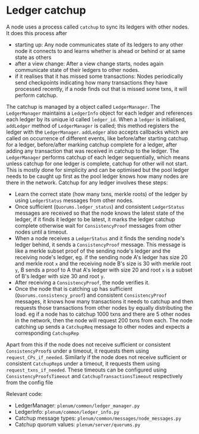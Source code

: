 # Ledger catchup

A node uses a process called `catchup` to sync its ledgers with other nodes. It does this process after 
- starting up: Any node communicates state of its ledgers to any other node it connects to and learns whether is ahead or behind or at same state as others 
- after a view change: After a view change starts, nodes again communicate state of their ledgers to other nodes. 
- if it realises that it has missed some transactions: Nodes periodically send checkpoints indicating how many transactions they have processed 
recently, if a node finds out that is missed some txns, it will perform catchup.  

The catchup is managed by a object called `LedgerManager`. The `LedgerManager` maintains a `LedgerInfo` object for each ledger and references each ledger by its unique id called `ledger_id`.
When a `ledger` is initialised, `addLedger` method of `LedgerManager` is called; this method registers the ledger with the `LedgerManager`. 
`addLedger` also accepts callbacks which are called on occurrence of different events, like before/after starting catchup for a ledger, 
before/after marking catchup complete for a ledger, after adding any transaction that was received in catchup to the ledger.
The `LedgerManager` performs catchup of each ledger sequentially, which means unless catchup for one ledger is complete, catchup for other will not start. 
This is mostly done for simplicity and can be optimised but the pool ledger needs to be caught up first as the pool ledger knows how many nodes are there 
in the network. Catchup for any ledger involves these steps:
-   Learn the correct state (how many txns, merkle roots) of the ledger by using `LedgerStatus` messages from other nodes.
-   Once sufficient (`Quorums.ledger_status`) and consistent `LedgerStatus` messages are received so that the node knows the latest state of the ledger, if it finds it ledger to be 
latest, it marks the ledger catchup complete otherwise wait for `ConsistencyProof` messages from other nodes until a timeout.
-   When a node receives a `LedgerStatus` and it finds the sending node's ledger behind, it sends a `ConsistencyProof` message. This message is like a 
merkle subset proof of the sending node's ledger and the receiving node's ledger, eg. if the sending node A's ledger has size 20 and merkle root `x` and 
the receiving node B's size is 30 with merkle root `y`, B sends a proof to A that A's ledger with size 20 and root `x` is a subset of B's ledger with size 
30 and root `y`.
-   After receiving a `ConsistencyProof`, the node verifies it.
-   Once the node that is catching up has sufficient (`Quorums.consistency_proof`) and consistent `ConsistencyProof` messages, it knows how many transactions it needs to catchup and 
then requests those transactions from other nodes by equally distributing the load. eg if a node has to catchup 1000 txns and there are 5 other nodes in the 
network, then the node will request 200 txns from each. The node catching up sends a `CatchupReq` message to other nodes and expects a corresponding `CatchupRep`

Apart from this if the node does not receive sufficient or consistent `ConsistencyProof`s under a timeout, it requests them using `request_CPs_if_needed`.
Similarly if the node does not receive sufficient or consistent `CatchupRep`s under a timeout, it requests them using `request_txns_if_needed`. 
These timeouts can be configured using `ConsistencyProofsTimeout` and `CatchupTransactionsTimeout` respectively from the config file


Relevant code:
- LedgerManager: `plenum/common/ledger_manager.py`
- LedgerInfo: `plenum/common/ledger_info.py`
- Catchup message types: `plenum/common/messages/node_messages.py`  
- Catchup quorum values: `plenum/server/quorums.py`
